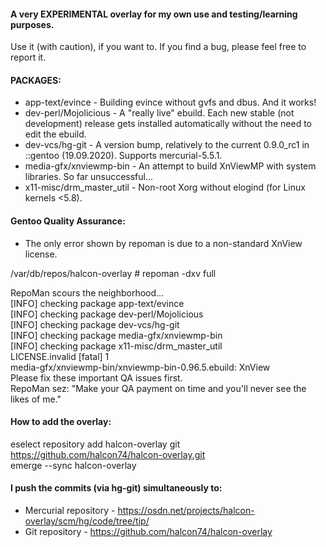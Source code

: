 #### A very EXPERIMENTAL overlay for my own use and testing/learning purposes.

Use it (with caution), if you want to.
If you find a bug, please feel free to report it.

#### PACKAGES:

* app-text/evince - Building evince without gvfs and dbus. And it works!
* dev-perl/Mojolicious - A "really live" ebuild. Each new stable (not development) release gets installed automatically without the need to edit the ebuild.
* dev-vcs/hg-git - A version bump, relatively to the current 0.9.0_rc1 in ::gentoo (19.09.2020). Supports mercurial-5.5.1.
* media-gfx/xnviewmp-bin - An attempt to build XnViewMP with system libraries. So far unsuccessful...
* x11-misc/drm_master_util - Non-root Xorg without elogind (for Linux kernels <5.8).

#### Gentoo Quality Assurance:

* The only error shown by repoman is due to a non-standard XnView license.  
  
/var/db/repos/halcon-overlay # repoman -dxv full  
  
RepoMan scours the neighborhood...  
[INFO] checking package app-text/evince  
[INFO] checking package dev-perl/Mojolicious  
[INFO] checking package dev-vcs/hg-git  
[INFO] checking package media-gfx/xnviewmp-bin  
[INFO] checking package x11-misc/drm_master_util  
  LICENSE.invalid [fatal]       1  
   media-gfx/xnviewmp-bin/xnviewmp-bin-0.96.5.ebuild: XnView  
Please fix these important QA issues first.  
RepoMan sez: "Make your QA payment on time and you'll never see the likes of me."  

#### How to add the overlay:
  
eselect repository add halcon-overlay git https://github.com/halcon74/halcon-overlay.git  
emerge --sync halcon-overlay  

#### I push the commits (via hg-git) simultaneously to:

* Mercurial repository - https://osdn.net/projects/halcon-overlay/scm/hg/code/tree/tip/
* Git repository - https://github.com/halcon74/halcon-overlay
